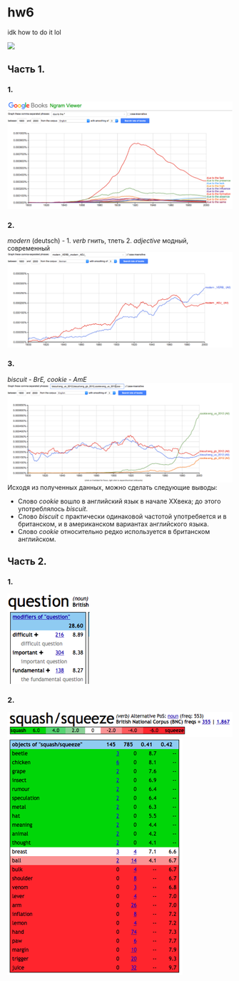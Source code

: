 # hw6
idk how to do it lol

![](https://pp.userapi.com/c622928/v622928277/27441/c2rg4V1XFTE.jpg)
## Часть 1.
### 1.
![](https://github.com/stepanceva/hw6/blob/master/Снимок%20экрана%202018-04-08%20в%201.42.19.png?raw=true)
### 2.
_modern_ (deutsch) - 1. _verb_ гнить, тлеть 2. _adjective_ модный, современный
![](https://github.com/stepanceva/hw6/blob/master/Снимок%20экрана%202018-04-08%20в%202.18.29.png?raw=true)
### 3.
_biscuit - BrE, cookie - AmE_
![](https://github.com/stepanceva/hw6/blob/master/Снимок%20экрана%202018-04-08%20в%202.35.48.png?raw=true)
Исходя из полученных данных, можно сделать следующие выводы:
* Слово _cookie_ вошло в английский язык в начале XXвека; до этого употреблялось _biscuit_.
* Слово _biscuit_ с практически одинаковой частотой употребяется и в британском, и в американском вариантах английского языка.
* Слово _cookie_ относительно редко используется в британском английском.
## Часть 2.
### 1.
![](https://github.com/stepanceva/hw6/blob/master/Снимок%20экрана%202018-04-08%20в%203.48.04.png?raw=true)
### 2.
![](https://github.com/stepanceva/hw6/blob/master/Снимок%20экрана%202018-04-08%20в%204.05.31.png?raw=true)
![](https://github.com/stepanceva/hw6/blob/master/Снимок%20экрана%202018-04-08%20в%204.06.44.png?raw=true)
